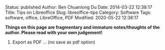 Status: published
Author: Ben Chuanlong Du
Date: 2014-03-22 12:38:17
Title: Tips on Libreoffice
Slug: libreoffice-tips
Category: Software
Tags: software, office, LibreOffice, PDF
Modified: 2020-05-22 12:38:17

**Things on this page are fragmentary and immature notes/thoughts of the author. Please read with your own judgement!**
 


1. Export as PDF ... (no save as pdf option)

